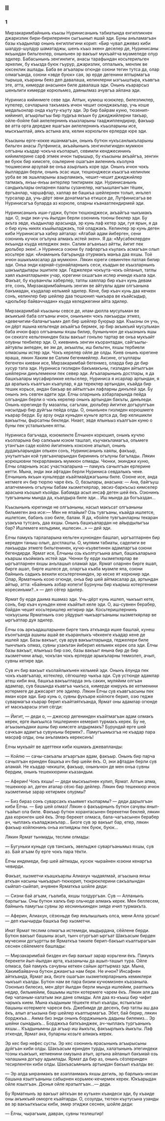 ## II

### 1

Мирзакаримбайнынъ къызы Нуринисанынъ табиатында енгилликнен джаризлик бири-бирилеринен сыгъынып яшай эди.
Буны анъламагъан базы къадынлар онынъ енгиллигини корип: «Бир чувал джевиз киби шалдур-шулдур шаматаджы, шенъ къыз экен» деселер де, Нуринисаны якъындан бильгенлер, онынънен эр вакъыт мукъайтча муамеледе олур эдилер.
Бабасынынъ зенгинлиги, анасы тарафындан косьтерильген эркелик, бу къызда буюк гъурур, джаризлик, оппалыкъ, менлик ве юксеклик ашлады.
Баба ве агъалары огюнде озюни тегин тутса да, олар олмагъанда, озюни «эвде буюк» сая, эр ерде дегенини яптырмагъа тырыша, къараны беяз деп давалаша, келинлерни ызгъыштыра, къавгъа эте, атта, кимерде анасынен биле давалаша эди.
Онынъ къарарсыз шенълиги кимерде корюльмез, даянылмаз ачувгъа айлана эди.

Нуриниса кийинмеге севе эди.
Алтын, кумюш юзюклер, билезликлер, купелер, сачларына такъмакъ ичюн чешит оюнджакълар, учь коше медальонлар онда къуту-къуту эди.
Эр бир байрам куню, тюзенип-кийинип, агъырлыгъы бир пудкъа якъын бу джиджийлерни такъар, ойле-бойле бай аилелернинъ къызларыны тааджиплендирир, факъыр ве атта орта дередже яшагъан аилелернинъ къызларыны исе, мыскъыллай, аякъ астына ала, келин корюльген ерлерде юре эди.

Къызыны ерге-кокке ишанмагъан, онынъ бутюн нукъсанлыкъларыны бильген анасы Лутфиниса, акъайынынъ зенгинлигинден мумкюн олгъаны къадар чокъча къопарып, севимли кенджесининъ кийимлерине сарф этмек ичюн тырышыр, бу къызыны акъайгъа, зенгин ве буюк бир кимсеге, озьлерине ошагъан аиленинъ къолуна тюшмесини арзулай ве онъа азырлыкъ коре эди.
Онынъ ичюн чокъ йыллардан берли, онынъ эсас иши, тюшюнджеси къызгъа келинлик урба ве эв эшьяларыны азырламакъ, чешит-чешит джиджийлер тапмакъ, янъы-янъы антерлер тиктирмек эди.
Нуринисанынъ сандыкълары онларнен паалы сузанелер, нагъышлангъан тёшек, ёргъанлар, чаршафлар, халлар ве башкъа шейлернен толып, инълеп турсалар да, учь-дёрт эвни донатмагъа етишсе де, Лутфинисагъа ве Нуринисагъа буларда аз корюле, оларны къанаатлендирмей эди.

Нуринисанынъ иши-гуджи, бутюн тюшюнджеси, акъайгъа чыкъмакъ эди.
О, энди эки-учь йылдан берли озюнинъ тоюны беклер эди.
Бу акъта эвде, къадынлар арасында, эр кунь лаф кетер эди, гуя ярын, я да о бир кунь никях къыйыладжакъ, той оладжакъ.
Келинлер эр кунь деген киби Нуринисагъа хабер айталар:
«Атабай адам йиберген, сени озюнинъ кучюк огълуна алмакъ истей экен».
Я да:
«Мусабеклерден якъында къуда келеджек экен.
Салим агъанъыз айтты, йигит пек дюльбер экен!..» Нуриниса озюни бу лафларгъа къулакъ асмагъан олып косьтере эди:
«Анамнынъ багърында отурмакъ манъа даа яхшы.
Той ичюн ашыкъмасалар да мумкюн».
Лякин юреги севинчтен патлая билир эди.
Онъа энди карнай-сурнайларнынъ сеси, къадын ве къызларнынъ шакъылдылары эшитиле эди.
Геджелери чокъута-чокъ ойланып, татлы хаял къанатларынен учар, юрегини охшагъан ислер ичинде къала эди.
Факъат, бу къуванчлы хаберлер, татлы хаяллар бир къач кунь девам эте, сонъ, Мирзакаримбайнынъ зенгин ве айтувлы адам олгъанына бакъмадан, къудалар кельмей эдилер.
Кене, бир къач кунь даа кечкен сонъ, келинлер бир шейлер даа тюшюнип чыкъара ве къайсыдыр, «дюльбер байваччадан» къуда келеджегини айта эдилер.

Мирзакаримбай къызыны севсе де, илам-дюлла мусульман ве акъикъий баба олгъаны ичюн, онынънен чокъ лакъырды этмез, «девечигим-балачыгъым» деп бир шейлер буюрыр эди.
Къызны он учь, он дёрт яшына кельгенде акъайгъа бермек, эр бир акъикъий мусульман баба ичюн фарз олгъаныны яхшы билир, бунынъчюн де къызнынъ яшы он секизге кельгенинден базы вакъыт гонълю тартар ве онъа мукъайт олувны тенбилер эди.
О, киевнинъ зенгин къорантадан, сайгъылы-айтувлы аиледен, ве эм де, акъыллы, иш бильген, яхшы тербиели олмасыны истер эди.
Чокъ керелер ойле де олды.
Киев онынъ юрегине яраша, лякин Хаким ве Салим бегенмейлер.
Аксине, огъуллары бегенген киевни исе, Мирзакаримбай бегенмез, оларда бир де бир хусур тапа эди.
Нуриниса гизлиден бакъмакъны, гизлиден айтылгъан шейлерни динълемекни пек север эди.
Агъаларынынъ достлары, я да башкъалары мусафирликке кельселер, Нуриниса я исарлар артындан, я да аралыкъ къалгъан къапулар, я да тереклер артындан, къайда бир тешик корьсе, андан бакъар ве айтылгъан лафларны динълей эди.
Бу онынъ энъ севген адети эди.
Ёлчы оларнынъ азбарларында пейда олгъандан берли о чокъ керелер онынъ артындан бакъты, динъледи.
Онынъ юрегинде бу мазаллы, сагълам, дюльбер йигитке догърулгъан насылдыр бир дуйгъы пейда олды.
О, онынънен гизлиден корюшмеге къарар берди.
Бу арзу онда куньден куньге артса да, бир келишикли вакъытны, фырсатны бекледи.
Ниает, эвде ялынъыз къалгъан куню о буны пек усталыкънен япты.

Нуриниса багъчада, юзюмликте Ёлчынен корюшип, онынъ кучлю къолларына бир салкъым юзюм ташлап, къучакъламагъа, опьмеге утангъан саде койлю йигитнинъ коксюне атылып, онынъ дудакъларындан опькен сонъ, Нуринисанынъ хаялы, факъыр, унутылгъан кой тувгъанларындан бирининъ огълуны багълады.
Лякин корюшювни текрарламакъ мумкюн олмады.
Чюнки, экинджи куню, Ёлчы оларнынъ эсас участкаларына — памукъ сачылгъан ерлерине кетти.
Мына, энди эки афтадан берли Нуриниса севдалыкъ чеке.
Ёлчынынъ якъын куньлерде къайтмайджагъыны биле.
Озюне исе, анда кетмеге ич бир тюрлю чаре ёкъ.
О, базылары, анасына:
— Ана, байгъуш алапчемнинъ огълуны бабам хызметкярлар, эвсиз-баркъсыз кимселер арасына къошып къойды.
Бабамда асыл инсаф деген шей ёкъ.
Озюнинъ тувгъаныны мында да, къалдыра биле эди...
Иш мында да богъаздан...

Къызынынъ юрегинде не олгъаныны, насыл макъсат олгъаныны бильмеген ана исе:— Мен не япайым?
Озь тувгъаны, къайда ишлетсе, ишлетсин, бабанъ озю биле, балам.
Я да, «бойле тувгъанларны текаран узакъча тутсанъ, даа яхшы.
Онынъ башкъалардан не айырдылыгъы бар?
Ишлемеге кельдими, ишлесин...» — дей эди.

Ёлчы памукъ тарлаларына кельген кунюнден башлап, ыргъатларнен бир кереден таныш олып, достлашты.
О, муляим табиаты, саделиги ве лакъырды этмеге бильгенинен, кучю-къуветинен адамларгъа озюни бегендирди.
Ярмат исе, Ёлчыны озь къолтугъына алып, башкъаларына къаршы къоймакъ истей эди.
Чюнки бу ерде хызметкярлар ве ыргъатларнен яхшы анълашып оламай эди.
Ярмат оларнен бирге яшап, бирге ашап, бирге ишлесе де, оларгъа къаба муамле япа, озюни байнынъ садыкъ векили косьтергенинден, эр кеске ят корюнир эди.
Олар, Ярматнынъ козю огюнде, онъа бир шей айтмасалар да, артындан айтыр, атта:
«Байнынъ азбар копеги!
Бурнуны бир къарыш котергенини коресинъми?..» — деп сёгер эдилер.

Ярмат бу ерде даима яшамаз эди.
Учь-дёрт кунь ишлеп, чыкъып кете, сонъ, бир къач куньден кене къайтып келе эди.
О, аш-сувнен берабер, байдан чешит косьтеришлер кетирир эди.
Косьтеришлернинъ чокъусыны Ярматнынъ озю уйдурып чыкъаргъаныны хызметкярлар ве ыргъатлар дуя эдилер.

Ёлчы озь аркъадашларынен бирге танъ аткъанда ишке башлай, кунеш къонгъанда ашыны ашай ве къаранлыкъ чёккенге къадар кене де ишлей эди.
Базы вакъыт, сув арув вакъытларында, геджелери биле тынчлыкъ олмаз, сувны узакътан йиберип кельмек керек ола эди.
Ёлчы базы вакъыт, ялынъыз бир озю, базы вакъыт янына бир де бир хызметчини алыр, чокътан чокъ ерлерде арыкъларны темизлеп, ачып, сувны кетире эди.

Сув ич бир вакъыт къолайлыкънен кельмей эди.
Онынъ ёлунда пек чокъ къавгъалар, котеклер, сёгюшлер чыкъа эди.
Сув устюнде адамлар атеш киби яна, башкъа вакъытларда энъ сакин, муляйим олгъан адамлар, сув башында къавгъа чыкъса, кимерде юмрукъ ве кетменини котермеге де джесарет эте эдилер.
Лякин Ёлчы сув къавгъасыны пек яман коре эди.
Бир кунь о, сувны фукъаре койлюге берип, озю гедже сувармагъа къарар берип къайтаяткъанда, Ярмат оны адамлар огюнде ит маскъарасы этип сёгди:

— Йигит, — деди о, — джесюр дегенинден къайтмагъан адам олмакъ керек, ерге йыкъылса тишлеринен кемерип турмакъ керек.
Бу не, агъызынъдаки ашны бир кимсеге алдырмакъ?
Бурундай ерге шей сачкъан адамгъа сувунъны бермек?..
Памугъымызгъа не къадар пара масраф олды, оны анъламакъ керексинъ!

Ёлчы мукъайт ве адеттеки киби юшмакъ джевапланды:

— Койлю — сачы-сакъалы агъаргъан адам, факъыр.
Онынъ бир парча сачылгъан еринден башкъа ич бир шейи ёкъ.
О, эки афтадан берли сув аламай.
Не къадар чекишти, факъыр, онынъчюн де мен онъа сувны бердим, онынъ тешеккюрини къазандым.

— Аферин!
Чокъ яхшы! — деди мыскъылнен кулип, Ярмат.
Алтын алма, тешеккюр ал, деген аталар сёзю бар дейлер.
Лякин бир тешеккюр ичюн хызметинъе зарар кетирмек олурмы?

— Биз бираз сонъ суварсакъ къыямет къопармы? — деди дарылгъан киби Ёлчы.
— Бир шей олмаз!
Лякин о факъырнынъ бутюн сачувы янып-гъайып ола биле.
Факъыр бутюн хорантасынен берекетни беклей, лякин даа корюнген шей ёкъ.
Эгер берекет олмаса, бала-чагъасынен берабер ач, чыплакъ къаладжакълар...
Бизге сув эр вакъыт бар, етер, лякин факъыр койлюнинъ онъа ихтияджы пек буюк, буюк...

Лякин Ярмат тынмады, теслим олмады:

— Бугуньки куньде сув тансыкъ, эвельдже суваргъанымыз яхшы, сув аз.
Бай агъам бу ерге чокъ пара тёкти.

Ёлчы индемеди, бир шей айтмады, кусюк чырайнен юзюни кенаргъа чевирди.

Факъат, хызметчи къашкъарлы Алиахун чыдаялмай, агъызына янъы аткъан насыны чыкъарып-тюкюрип, тюкрюклерини сакъалындан сыйпап-сыйпап, ачувнен Ярматкъа шойле деди:

— Сизни бай агъам, гъалиба, яхшы толдургъан.
Сув — Алланынъ барлыгъы.
Оны бутюн халкъ бир ольчюде алмакъ керек.
Мен беллесем, байнынъ памугъы сувны эр кеснинъкинден зияде ичип турмакъта.

— Аферин, Алиахун, сёзюньде бир янълышлыкъ олса, мени Алла урсын! — деп къычырды башкъа бир хызметчи.

Инат Ярмат теслим олмагъа истемеди, мыдырдана, сёйлене берди.
Бутюн вакъыт башыны асып, тынч отургъап ыргъат Шакъасым бирден мучесини догъуртты ве Ярматкъа тикиле берип-бакъып къалтырагъан сеснен сёйлемеге башлады:

— Мирзакаримбай бизден ич бир вакъыт зарар корьгени ёкъ.
Памукъ берекети йыл-йылдан арта, къазанычы да ашып-ташып тура.
Ойле олмаса, бай памукъ сачувны кеткен сайын арттырмаз эди.
Мына, Хакимбайвачча бутюн джиангъа нам бере.
Не ичюн?
Инсафнен айткъанда, Ярмат ака, бизге ошагъан хызметкярларнынъ кемиклери чыкъып къалды.
Бутюн нам ве пара бизим кучюмизнен къазаныла.
Озюнъиз билесиз, мен дёрт йылдан берли мында ишлейим, раатлыкъ недир, бильмейим, башымы иштен котермеге чарем ёкъ.
Лякин аля даа бир чапаным-халатым эки дане олмады.
Аля даа яз-къыш бир чифит чарыкъ кием.
Мына къадыным тёшекте ятып къалды, ястыкътан башыны котермеге чареси ёкъ.
Джебимде де десенъ, бир татлы аш даа ёкъ, алып агъызына бир шейлер къаптырмагъа.
Эбет, бай берир, лякин борджкъа...
Амма биз энди онынъ борджынынъ дадыны билемиз...
Эр шейни сынадыкъ...
Борджкъа баткъанджек, ач-чыплакъ тургъанынъ яхшы...
Къадынымны да агъыр иш йыкъты, факъырлыкъ йыкъты.
Лаф эткенде, Ярмат ака, буларны козьге алмакъ керек.

Эр кес бир нефес сусты.
Эр кес озюнинъ ярасынынъ агъырысыны дуйгъан киби олды.
Шакъасым еринден турды, халатынынъ этегиндеки тозны къакъып, кетменини омузына атып, артына айланып бакъмай озь чалашына догъру адымлады.
Ярмат да бир аз, онынъ сёзлеринден тесирленген киби олды.
Шакъасымнынъ артындан бакъып къалды ве:

— Эр алда ынранмакъ ве азапланмакъ яхшы дегиль, эр барлыкъ-инсан башына язылгъаныны сабырнен корьмек-кечирмек керек.
Юкъарыдан ойле язылгъан.
Дюнья ойле яратылгъан...— деди.

Бу Ярматнынъ эр вакъыт айткъан ве кутькен къаидеси эди, бу къаиде оны акъикъий омюрге къайтарды.
О, созулды, тютюн къутусына узанды ве эр вакъыткъысы киби, эмир этиджи сеснен, шойле деди:

— Ёлчы, чырагъым, давран, сувны тезлештир!
